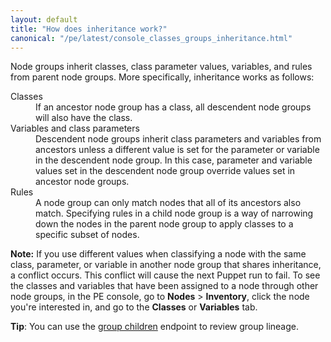 ```yaml
---
layout: default
title: "How does inheritance work?"
canonical: "/pe/latest/console_classes_groups_inheritance.html"
---
```


Node groups inherit classes, class parameter values, variables, and rules from parent node groups. More specifically, inheritance works as follows:

<dl>
<dt>Classes</dt>
<dd>If an ancestor node group has a class, all descendent node groups will also have the class.</dd>
<dt>Variables and class parameters</dt>
<dd>Descendent node groups inherit class parameters and variables from ancestors unless a different value is set for the parameter or variable in the descendent node group. In this case, parameter and variable values set in the descendent node group override values set in ancestor node groups.</dd>
<dt>Rules</dt>
<dd>A node group can only match nodes that all of its ancestors also match. Specifying rules in a child node group is a way of narrowing down the nodes in the parent node group to apply classes to a specific subset of nodes.</dd>
</dl>

**Note:** If you use different values when classifying a node with the same class, parameter, or variable in another node group that shares inheritance, a conflict occurs. This conflict will cause the next Puppet run to fail. To see the classes and variables that have been assigned to a node through other node groups, in the PE console, go to **Nodes** > **Inventory**, click the node you're interested in, and go to the **Classes** or **Variables** tab.

**Tip**: You can use the [group children](./nc_groups_children.html) endpoint to review group lineage.
